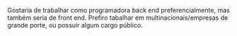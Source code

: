 Gostaria de trabalhar como programadora back end preferencialmente, mas também seria de front end.
Prefiro tabalhar em multinacionais/empresas de grande porte, ou possuir algum cargo público.
